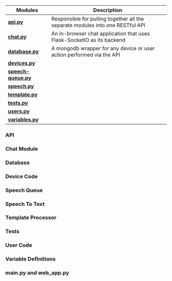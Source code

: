 

| Modules | Description |
| --------------- | ------------------------------------------------------------------------------ | 
| **[api.py](#API)** | Responsible for pulling together all the separate modules into one RESTful API | 
| **[chat.py](#Chat)** | An in-browser chat application that uses Flask-SocketIO as its backend | 
| **[database.py](#Database)** |  A mongodb wrapper for any device or user action performed via the API | 
| **[devices.py](#Device_Code)** | |  
| **[speech-queue.py](#Speech_Queue)** | | 
| **[speech.py](#Speech_To_Text)** | | 
| **[template.py](#Template_Processor)** | | 
| **[tests.py](#Tests)**| | 
| **[users.py](#User_Code)**| | 
| **[variables.py](#Variable_Definitions)**| |



### API

### Chat Module

### Database

### Device Code

### Speech Queue

### Speech To Text

### Template Processor

### Tests 

### User Code 

### Variable DefInitions 

### main.py and web_app.py